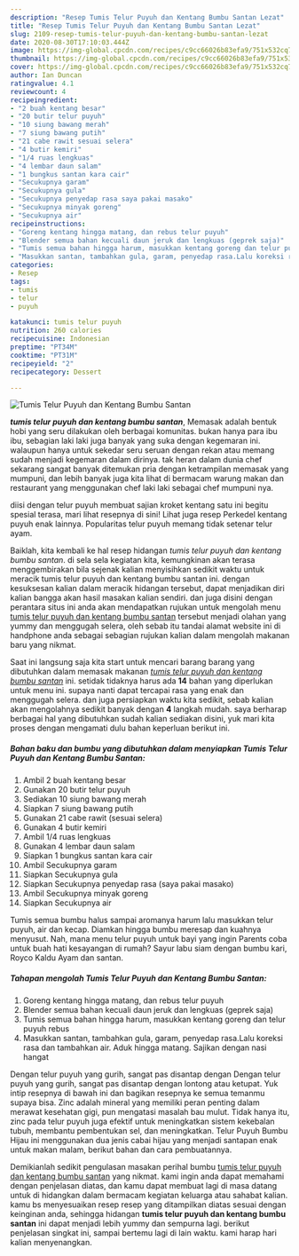 ```yaml
---
description: "Resep Tumis Telur Puyuh dan Kentang Bumbu Santan Lezat"
title: "Resep Tumis Telur Puyuh dan Kentang Bumbu Santan Lezat"
slug: 2109-resep-tumis-telur-puyuh-dan-kentang-bumbu-santan-lezat
date: 2020-08-30T17:10:03.444Z
image: https://img-global.cpcdn.com/recipes/c9cc66026b83efa9/751x532cq70/tumis-telur-puyuh-dan-kentang-bumbu-santan-foto-resep-utama.jpg
thumbnail: https://img-global.cpcdn.com/recipes/c9cc66026b83efa9/751x532cq70/tumis-telur-puyuh-dan-kentang-bumbu-santan-foto-resep-utama.jpg
cover: https://img-global.cpcdn.com/recipes/c9cc66026b83efa9/751x532cq70/tumis-telur-puyuh-dan-kentang-bumbu-santan-foto-resep-utama.jpg
author: Ian Duncan
ratingvalue: 4.1
reviewcount: 4
recipeingredient:
- "2 buah kentang besar"
- "20 butir telur puyuh"
- "10 siung bawang merah"
- "7 siung bawang putih"
- "21 cabe rawit sesuai selera"
- "4 butir kemiri"
- "1/4 ruas lengkuas"
- "4 lembar daun salam"
- "1 bungkus santan kara cair"
- "Secukupnya garam"
- "Secukupnya gula"
- "Secukupnya penyedap rasa saya pakai masako"
- "Secukupnya minyak goreng"
- "Secukupnya air"
recipeinstructions:
- "Goreng kentang hingga matang, dan rebus telur puyuh"
- "Blender semua bahan kecuali daun jeruk dan lengkuas (geprek saja)"
- "Tumis semua bahan hingga harum, masukkan kentang goreng dan telur puyuh rebus"
- "Masukkan santan, tambahkan gula, garam, penyedap rasa.Lalu koreksi rasa dan tambahkan air. Aduk hingga matang. Sajikan dengan nasi hangat"
categories:
- Resep
tags:
- tumis
- telur
- puyuh

katakunci: tumis telur puyuh 
nutrition: 260 calories
recipecuisine: Indonesian
preptime: "PT34M"
cooktime: "PT31M"
recipeyield: "2"
recipecategory: Dessert

---
```



![Tumis Telur Puyuh dan Kentang Bumbu Santan](https://img-global.cpcdn.com/recipes/c9cc66026b83efa9/751x532cq70/tumis-telur-puyuh-dan-kentang-bumbu-santan-foto-resep-utama.jpg)

<b><i>tumis telur puyuh dan kentang bumbu santan</i></b>, Memasak adalah bentuk hobi yang seru dilakukan oleh berbagai komunitas. bukan hanya para ibu ibu, sebagian laki laki juga banyak yang suka dengan kegemaran ini. walaupun hanya untuk sekedar seru seruan dengan rekan atau memang sudah menjadi kegemaran dalam dirinya. tak heran dalam dunia chef sekarang sangat banyak ditemukan pria dengan ketrampilan memasak yang mumpuni, dan lebih banyak juga kita lihat di bermacam warung makan dan restaurant yang menggunakan chef laki laki sebagai chef mumpuni nya.

diisi dengan telur puyuh membuat sajian kroket kentang satu ini begitu spesial terasa, mari lihat resepnya di sini! Lihat juga resep Perkedel kentang puyuh enak lainnya. Popularitas telur puyuh memang tidak setenar telur ayam.

Baiklah, kita kembali ke hal resep hidangan <i>tumis telur puyuh dan kentang bumbu santan</i>. di sela sela kegiatan kita, kemungkinan akan terasa menggembirakan bila sejenak kalian menyisihkan sedikit waktu untuk meracik tumis telur puyuh dan kentang bumbu santan ini. dengan kesuksesan kalian dalam meracik hidangan tersebut, dapat menjadikan diri kalian bangga akan hasil masakan kalian sendiri. dan juga disini dengan perantara situs ini anda akan mendapatkan rujukan untuk mengolah menu <u>tumis telur puyuh dan kentang bumbu santan</u> tersebut menjadi olahan yang yummy dan menggugah selera, oleh sebab itu tandai alamat website ini di handphone anda sebagai sebagian rujukan kalian dalam mengolah makanan baru yang nikmat.


Saat ini langsung saja kita start untuk mencari barang barang yang dibutuhkan dalam memasak makanan <u><i>tumis telur puyuh dan kentang bumbu santan</i></u> ini. setidak tidaknya harus ada <b>14</b> bahan yang diperlukan untuk menu ini. supaya nanti dapat tercapai rasa yang enak dan menggugah selera. dan juga persiapkan waktu kita sedikit, sebab kalian akan mengolahnya sedikit banyak dengan <b>4</b> langkah mudah. saya berharap berbagai hal yang dibutuhkan sudah kalian sediakan disini, yuk mari kita proses dengan mengamati dulu bahan keperluan berikut ini.

<!--inarticleads1-->

##### Bahan baku dan bumbu yang dibutuhkan dalam menyiapkan Tumis Telur Puyuh dan Kentang Bumbu Santan:

1. Ambil 2 buah kentang besar
1. Gunakan 20 butir telur puyuh
1. Sediakan 10 siung bawang merah
1. Siapkan 7 siung bawang putih
1. Gunakan 21 cabe rawit (sesuai selera)
1. Gunakan 4 butir kemiri
1. Ambil 1/4 ruas lengkuas
1. Gunakan 4 lembar daun salam
1. Siapkan 1 bungkus santan kara cair
1. Ambil Secukupnya garam
1. Siapkan Secukupnya gula
1. Siapkan Secukupnya penyedap rasa (saya pakai masako)
1. Ambil Secukupnya minyak goreng
1. Siapkan Secukupnya air


Tumis semua bumbu halus sampai aromanya harum lalu masukkan telur puyuh, air dan kecap. Diamkan hingga bumbu meresap dan kuahnya menyusut. Nah, mana menu telur puyuh untuk bayi yang ingin Parents coba untuk buah hati kesayangan di rumah? Sayur labu siam dengan bumbu kari, Royco Kaldu Ayam dan santan. 

<!--inarticleads2-->

##### Tahapan mengolah Tumis Telur Puyuh dan Kentang Bumbu Santan:

1. Goreng kentang hingga matang, dan rebus telur puyuh
1. Blender semua bahan kecuali daun jeruk dan lengkuas (geprek saja)
1. Tumis semua bahan hingga harum, masukkan kentang goreng dan telur puyuh rebus
1. Masukkan santan, tambahkan gula, garam, penyedap rasa.Lalu koreksi rasa dan tambahkan air. Aduk hingga matang. Sajikan dengan nasi hangat


Dengan telur puyuh yang gurih, sangat pas disantap dengan Dengan telur puyuh yang gurih, sangat pas disantap dengan lontong atau ketupat. Yuk intip resepnya di bawah ini dan bagikan resepnya ke semua temanmu supaya bisa. Zinc adalah mineral yang memiliki peran penting dalam merawat kesehatan gigi, pun mengatasi masalah bau mulut. Tidak hanya itu, zinc pada telur puyuh juga efektif untuk meningkatkan sistem kekebalan tubuh, membantu pembentukan sel, dan meningkatkan. Telur Puyuh Bumbu Hijau ini menggunakan dua jenis cabai hijau yang menjadi santapan enak untuk makan malam, berikut bahan dan cara pembuatannya. 

Demikianlah sedikit pengulasan masakan perihal bumbu <u>tumis telur puyuh dan kentang bumbu santan</u> yang nikmat. kami ingin anda dapat memahami dengan penjelasan diatas, dan kamu dapat membuat lagi di masa datang untuk di hidangkan dalam bermacam kegiatan keluarga atau sahabat kalian. kamu bs menyesuaikan resep resep yang ditampilkan diatas sesuai dengan keinginan anda, sehingga hidangan <b>tumis telur puyuh dan kentang bumbu santan</b> ini dapat menjadi lebih yummy dan sempurna lagi. berikut penjelasan singkat ini, sampai bertemu lagi di lain waktu. kami harap hari kalian menyenangkan.
